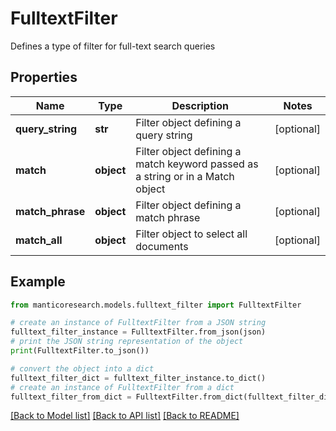 # FulltextFilter

Defines a type of filter for full-text search queries

## Properties

Name | Type | Description | Notes
------------ | ------------- | ------------- | -------------
**query_string** | **str** | Filter object defining a query string | [optional] 
**match** | **object** | Filter object defining a match keyword passed as a string or in a Match object | [optional] 
**match_phrase** | **object** | Filter object defining a match phrase | [optional] 
**match_all** | **object** | Filter object to select all documents | [optional] 

## Example

```python
from manticoresearch.models.fulltext_filter import FulltextFilter

# create an instance of FulltextFilter from a JSON string
fulltext_filter_instance = FulltextFilter.from_json(json)
# print the JSON string representation of the object
print(FulltextFilter.to_json())

# convert the object into a dict
fulltext_filter_dict = fulltext_filter_instance.to_dict()
# create an instance of FulltextFilter from a dict
fulltext_filter_from_dict = FulltextFilter.from_dict(fulltext_filter_dict)
```
[[Back to Model list]](../README.md#documentation-for-models) [[Back to API list]](../README.md#documentation-for-api-endpoints) [[Back to README]](../README.md)


